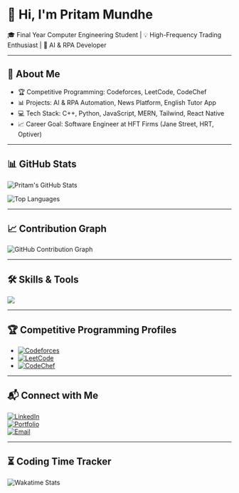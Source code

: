 # 👋 Hi, I'm Pritam Mundhe  

🎓 Final Year Computer Engineering Student | 💡 High-Frequency Trading Enthusiast | 🤖 AI & RPA Developer  

---

## 🚀 About Me  
- 🏆 Competitive Programming: Codeforces, LeetCode, CodeChef  
- 📊 Projects: AI & RPA Automation, News Platform, English Tutor App  
- 💻 Tech Stack: C++, Python, JavaScript, MERN, Tailwind, React Native  
- 📈 Career Goal: Software Engineer at HFT Firms (Jane Street, HRT, Optiver)

---

## 📊 GitHub Stats  
![Pritam's GitHub Stats](https://github-readme-stats.vercel.app/api?username=pritamundhe&show_icons=true&theme=tokyonight)  

![Top Languages](https://github-readme-stats.vercel.app/api/top-langs/?username=pritamundhe&layout=compact&theme=tokyonight)  

---

## 📈 Contribution Graph  
![GitHub Contribution Graph](https://github-readme-activity-graph.vercel.app/graph?username=pritamundhe&theme=tokyo-night)  

---

## 🛠️ Skills & Tools  
<p align="left">
  <img src="https://skillicons.dev/icons?i=cpp,python,js,react,reactnative,nodejs,express,mongodb,tailwind,git,linux" />
</p>

---

## 🏆 Competitive Programming Profiles  
- [![Codeforces](https://img.shields.io/badge/Codeforces-Profile-blue?logo=codeforces)](https://codeforces.com/profile/YourUsername)  
- [![LeetCode](https://img.shields.io/badge/LeetCode-Profile-orange?logo=leetcode)](https://leetcode.com/YourUsername)  
- [![CodeChef](https://img.shields.io/badge/CodeChef-Profile-brown?logo=codechef)](https://www.codechef.com/users/YourUsername)  

---

## 📬 Connect with Me  
[![LinkedIn](https://img.shields.io/badge/LinkedIn-PritamMundhe-blue?logo=linkedin)](https://linkedin.com/in/yourprofile)  
[![Portfolio](https://img.shields.io/badge/Portfolio-Website-orange)](https://yourportfolio.com)  
[![Email](https://img.shields.io/badge/Email-pritam@example.com-red?logo=gmail)](mailto:pritam@example.com)  

---

## ⏳ Coding Time Tracker  
![Wakatime Stats](https://github-readme-stats.vercel.app/api/wakatime?username=pritamundhe&theme=tokyonight)
